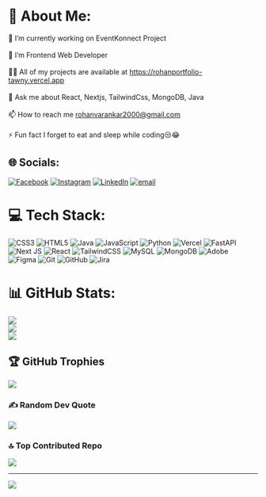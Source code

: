 # 💫 About Me:
🔭 I’m currently working on EventKonnect Project<br><br>🌱 I’m Frontend Web Developer<br><br>👨‍💻 All of my projects are available at https://rohanportfolio-tawny.vercel.app<br><br>💬 Ask me about React, Nextjs, TailwindCss, MongoDB, Java<br><br>📫 How to reach me rohanvarankar2000@gmail.com<br><br>⚡ Fun fact I forget to eat and sleep while coding😒😂


## 🌐 Socials:
[![Facebook](https://img.shields.io/badge/Facebook-%231877F2.svg?logo=Facebook&logoColor=white)](https://facebook.com/https://www.facebook.com/rohan.varankar.52/?_rdr) [![Instagram](https://img.shields.io/badge/Instagram-%23E4405F.svg?logo=Instagram&logoColor=white)](https://instagram.com/https://github.com/rohanvarankar) [![LinkedIn](https://img.shields.io/badge/LinkedIn-%230077B5.svg?logo=linkedin&logoColor=white)](https://linkedin.com/in/https://www.linkedin.com/in/rohan-varankar-79256531a/) [![email](https://img.shields.io/badge/Email-D14836?logo=gmail&logoColor=white)](mailto:rohanvarankarcomp20@gmail.com) 

# 💻 Tech Stack:
![CSS3](https://img.shields.io/badge/css3-%231572B6.svg?style=for-the-badge&logo=css3&logoColor=white) ![HTML5](https://img.shields.io/badge/html5-%23E34F26.svg?style=for-the-badge&logo=html5&logoColor=white) ![Java](https://img.shields.io/badge/java-%23ED8B00.svg?style=for-the-badge&logo=openjdk&logoColor=white) ![JavaScript](https://img.shields.io/badge/javascript-%23323330.svg?style=for-the-badge&logo=javascript&logoColor=%23F7DF1E) ![Python](https://img.shields.io/badge/python-3670A0?style=for-the-badge&logo=python&logoColor=ffdd54) ![Vercel](https://img.shields.io/badge/vercel-%23000000.svg?style=for-the-badge&logo=vercel&logoColor=white) ![FastAPI](https://img.shields.io/badge/FastAPI-005571?style=for-the-badge&logo=fastapi) ![Next JS](https://img.shields.io/badge/Next-black?style=for-the-badge&logo=next.js&logoColor=white) ![React](https://img.shields.io/badge/react-%2320232a.svg?style=for-the-badge&logo=react&logoColor=%2361DAFB) ![TailwindCSS](https://img.shields.io/badge/tailwindcss-%2338B2AC.svg?style=for-the-badge&logo=tailwind-css&logoColor=white) ![MySQL](https://img.shields.io/badge/mysql-4479A1.svg?style=for-the-badge&logo=mysql&logoColor=white) ![MongoDB](https://img.shields.io/badge/MongoDB-%234ea94b.svg?style=for-the-badge&logo=mongodb&logoColor=white) ![Adobe](https://img.shields.io/badge/adobe-%23FF0000.svg?style=for-the-badge&logo=adobe&logoColor=white) ![Figma](https://img.shields.io/badge/figma-%23F24E1E.svg?style=for-the-badge&logo=figma&logoColor=white) ![Git](https://img.shields.io/badge/git-%23F05033.svg?style=for-the-badge&logo=git&logoColor=white) ![GitHub](https://img.shields.io/badge/github-%23121011.svg?style=for-the-badge&logo=github&logoColor=white) ![Jira](https://img.shields.io/badge/jira-%230A0FFF.svg?style=for-the-badge&logo=jira&logoColor=white)
# 📊 GitHub Stats:
![](https://github-readme-stats.vercel.app/api?username=rohanvarankar&theme=neon&hide_border=false&include_all_commits=true&count_private=true)<br/>
![](https://nirzak-streak-stats.vercel.app/?user=rohanvarankar&theme=neon&hide_border=false)<br/>
![](https://github-readme-stats.vercel.app/api/top-langs/?username=rohanvarankar&theme=neon&hide_border=false&include_all_commits=true&count_private=true&layout=compact)

## 🏆 GitHub Trophies
![](https://github-profile-trophy.vercel.app/?username=rohanvarankar&theme=radical&no-frame=false&no-bg=true&margin-w=4)

### ✍ Random Dev Quote
![](https://quotes-github-readme.vercel.app/api?type=horizontal&theme=radical)

### 🔝 Top Contributed Repo
![](https://github-contributor-stats.vercel.app/api?username=rohanvarankar&limit=5&theme=dark&combine_all_yearly_contributions=true)

---
[![](https://visitcount.itsvg.in/api?id=rohanvarankar&icon=0&color=0)](https://visitcount.itsvg.in)

<!-- Proudly created with GPRM ( https://gprm.itsvg.in ) -->

